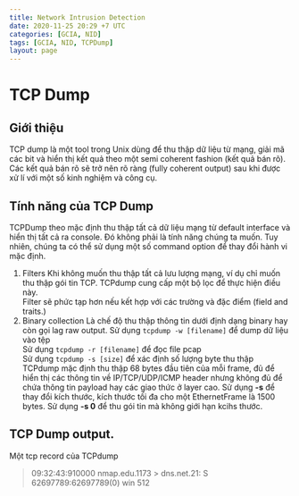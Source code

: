 ```yaml
---
title: Network Intrusion Detection
date: 2020-11-25 20:29 +7 UTC
categories: [GCIA, NID]
tags: [GCIA, NID, TCPDump]
layout: page
---
```


# TCP Dump
## Giới thiệu
TCP dump là một tool trong Unix dùng để  thu thập dữ liệu từ mạng, giải mã các bit và hiển thị kết quả theo một semi coherent fashion (kết quả bán rõ). Các kết quả bán rõ sẽ trở nên rõ ràng (fully coherent output) sau khi được xử  lí với một số  kinh nghiệm và công cụ.

## Tính năng của TCP Dump
TCPDump theo mặc định thu thập tất cả dữ liệu mạng từ default interface và hiển thị tất cả ra console. Đó không phải là tính năng chúng ta muốn. Tuy nhiên, chúng ta có thể sử dụng một số command option để thay đổi hành vi mặc định.
1. Filters
Khi không muốn thu thập tất cả lưu lượng mạng, ví dụ chỉ muốn thu thập gói tin TCP. TCPdump cung cấp một bộ lọc để thực hiện điều này.   
Filter sẽ phức tạp hơn nếu kết hợp với các trường và đặc điểm (field and traits.)
2. Binary collection
Là chế độ thu thập thông tin dưới định dạng binary hay còn gọi lag raw output.
Sử dụng `tcpdump -w [filename]` để dump dữ liệu vào tệp  
Sử dụng `tcpdump -r [filename]` để đọc file pcap  
Sử dụng `tcpdump -s [size]` để xác định số lượng byte thu thập  
TCPdump mặc định thu thập 68 bytes đầu tiên của mỗi frame, đủ để  hiển thị các thông tin về IP/TCP/UDP/ICMP header nhưng không đủ để chứa thông tin payload hay các giao thức ở layer cao. Sử dụng **-s** để thay đổi kích thước, kích thước tối đa cho một EthernetFrame là 1500 bytes. Sử dụng **-s 0** để thu gói tin mà không giới hạn kcihs thước.

## TCP Dump output.
 Một tcp record của TCPdump
 >09:32:43:910000 nmap.edu.1173 > dns.net.21: S 62697789:62697789(0) win 512
